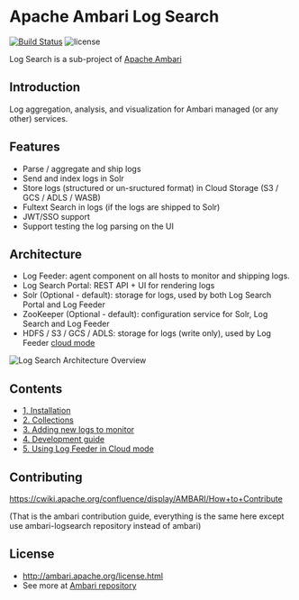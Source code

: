 # Apache Ambari Log Search
[![Build Status](https://builds.apache.org/buildStatus/icon?job=Ambari-LogSearch-master-Commit)](https://builds.apache.org/view/A/view/Ambari/job/Ambari-LogSearch-master-Commit/)
![license](http://img.shields.io/badge/license-Apache%20v2-blue.svg)

Log Search is a sub-project of [Apache Ambari](https://github.com/apache/ambari)

## Introduction

Log aggregation, analysis, and visualization for Ambari managed (or any other) services.

## Features

- Parse / aggregate and ship logs
- Send and index logs in Solr
- Store logs (structured or un-sructured format) in Cloud Storage (S3 / GCS / ADLS / WASB)
- Fultext Search in logs (if the logs are shipped to Solr)
- JWT/SSO support
- Support testing the log parsing on the UI

## Architecture

- Log Feeder: agent component on all hosts to monitor and shipping logs.
- Log Search Portal: REST API + UI for rendering logs
- Solr (Optional - default): storage for logs, used by both Log Search Portal and Log Feeder
- ZooKeeper (Optional - default): configuration service for Solr, Log Search and Log Feeder
- HDFS / S3 / GCS / ADLS: storage for logs (write only), used by Log Feeder [cloud mode](docs/cloud_mode.md)

![Log Search Architecture Overview](docs/images/architecture_overview.jpg)

## Contents

- [1, Installation](docs/installation.md)
- [2. Collections](docs/collections.md)
- [3. Adding new logs to monitor](docs/add_new_input.md) 
- [4. Development guide](docs/development.md)
- [5. Using Log Feeder in Cloud mode](docs/cloud_mode.md)

## Contributing

https://cwiki.apache.org/confluence/display/AMBARI/How+to+Contribute

(That is the ambari contribution guide, everything is the same here except use ambari-logsearch repository instead of ambari)

## License

- http://ambari.apache.org/license.html
- See more at [Ambari repository](https://github.com/apache/ambari)
